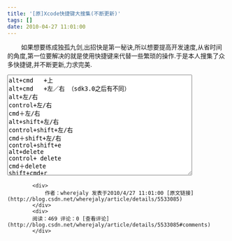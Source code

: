 ```yaml
---
title: '[原]Xcode快捷键大搜集(不断更新)'
tags: []
date: 2010-04-27 11:01:00
---
```


&nbsp;&nbsp; &nbsp; &nbsp; &nbsp;如果想要练成独孤九剑,出招快是第一秘诀,所以想要提高开发速度,从省时间的角度,第一位要解决的就是使用快捷键来代替一些繁琐的操作.于是本人搜集了众多快捷键,并不断更新,力求完美.

<textarea cols="50" rows="15" name="code" class="c-sharp">alt+cmd   +上
alt+cmd   +左／右 （sdk3.0之后有不同）
alt+左/右
control+左/右
cmd＋左/右
alt+shift+左/右
control+shift+左/右
cmd＋shift+左/右
control+shift+e
alt+delete
control+ delete
cmd＋delete
shift+cmd+r
shift+cmd+f
cmd+k</textarea>&nbsp;

            <div>
                作者：wherejaly 发表于2010/4/27 11:01:00 [原文链接](http://blog.csdn.net/wherejaly/article/details/5533085)
            </div>
            <div>
            阅读：469 评论：0 [查看评论](http://blog.csdn.net/wherejaly/article/details/5533085#comments)
            </div>